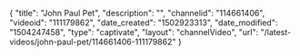 {
    "title": "John Paul Pet",
    "description": "",
    "channelid": "114661406",
    "videoid": "111179862",
    "date_created": "1502923313",
    "date_modified": "1504247458",
    "type": "captivate",
    "layout": "channelVideo",
    "url": "\/latest-videos\/john-paul-pet\/114661406-111179862"
}